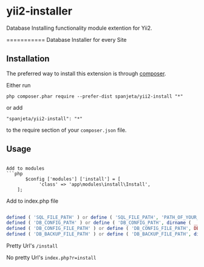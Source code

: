 # yii2-installer
 Database Installing functionality module extention for Yii2.

===========
Database Installer for every Site

Installation
------------

The preferred way to install this extension is through [composer](http://getcomposer.org/download/).

Either run

```
php composer.phar require --prefer-dist spanjeta/yii2-install "*"
```

or add

```
"spanjeta/yii2-install": "*"
```

to the require section of your `composer.json` file.



Usage
-----

```

Add to modules
```php
       $config ['modules'] ['install'] = [ 
			'class' => 'app\modules\install\Install',
	];
```

Add to index.php file 
```php

defined ( 'SQL_FILE_PATH' ) or define ( 'SQL_FILE_PATH', 'PATH_OF_YOUR_SQL_FILE' );
defined ( 'DB_CONFIG_PATH' ) or define ( 'DB_CONFIG_PATH', dirname ( __FILE__ ) . '/config/' );
defined ( 'DB_CONFIG_FILE_PATH' ) or define ( 'DB_CONFIG_FILE_PATH', DB_CONFIG_PATH  . 'db' . '.php' );
defined ( 'DB_BACKUP_FILE_PATH' ) or define ( 'DB_BACKUP_FILE_PATH', dirname ( __FILE__ ) );
```

Pretty Url's ```/install```

No pretty Url's ```index.php?r=install```



```
